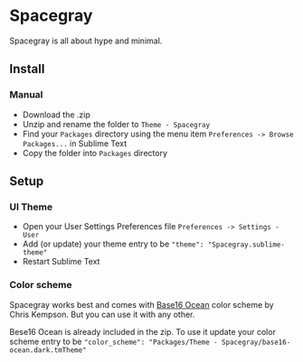 # Spacegray

Spacegray is all about hype and minimal.

## Install

### Manual

* Download the .zip
* Unzip and rename the folder to `Theme - Spacegray`
* Find your `Packages` directory using the menu item `Preferences -> Browse Packages...` in Sublime Text
* Copy the folder into `Packages` directory

## Setup

### UI Theme

* Open your User Settings Preferences file `Preferences -> Settings - User`
* Add (or update) your theme entry to be `"theme": "Spacegray.sublime-theme"`
* Restart Sublime Text

### Color scheme

Spacegray works best and comes with [Base16 Ocean](http://chriskempson.github.io/base16/#ocean) color scheme by Chris Kempson. But you can use it with any other.

Bese16 Ocean is already included in the zip. To use it update your color scheme entry to be `"color_scheme": "Packages/Theme - Spacegray/base16-ocean.dark.tmTheme"`
